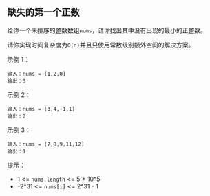 ## 缺失的第一个正数

给你一个未排序的整数数组`nums`，请你找出其中没有出现的最小的正整数。

请你实现时间复杂度为`O(n)`并且只使用常数级别额外空间的解决方案。


示例 1：
```
输入：nums = [1,2,0]
输出：3
```
示例 2：
```
输入：nums = [3,4,-1,1]
输出：2
```

示例 3：
```
输入：nums = [7,8,9,11,12]
输出：1
```

提示：

* 1 <= `nums.length` <= 5 * 10^5
* -2^31 <= `nums[i]` <= 2^31 - 1
  